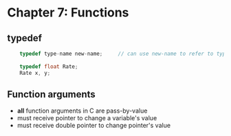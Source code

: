# Chapter 7: Functions

## typedef

```C
    typedef type-name new-name;     // can use new-name to refer to type-name
    
    typedef float Rate;
    Rate x, y;
```

## Function arguments

- **all** function arguments in C are pass-by-value
- must receive pointer to change a variable's value
- must receive double pointer to change pointer's value
